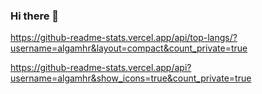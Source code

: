 ### Hi there 👋

https://github-readme-stats.vercel.app/api/top-langs/?username=algamhr&layout=compact&count_private=true

https://github-readme-stats.vercel.app/api?username=algamhr&show_icons=true&count_private=true
